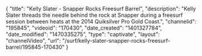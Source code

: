 {
    "title": "Kelly Slater - Snapper Rocks Freesurf Barrel",
    "description": "Kelly Slater threads the needle behind the rock at Snapper during a freesurf session between heats at the 2014 Quiksilver Pro Gold Coast.",
    "channelid": "195845",
    "videoid": "170430",
    "date_created": "1401327784",
    "date_modified": "1470335275",
    "type": "captivate",
    "layout": "channelVideo",
    "url": "\/surf\/kelly-slater-snapper-rocks-freesurf-barrel\/195845-170430"
}